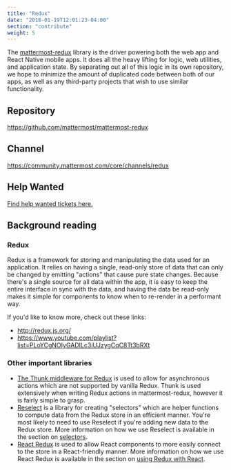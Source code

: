```yaml
---
title: "Redux"
date: "2018-01-19T12:01:23-04:00"
section: "contribute"
weight: 5
---
```


The [mattermost-redux](https://github.com/mattermost/mattermost-redux) library is the driver powering both the web app and React Native mobile apps. It does all the heavy lifting for logic, web utilities, and application state. By separating out all of this logic in its own repository, we hope to minimize the amount of duplicated code between both of our apps, as well as any third-party projects that wish to use similar functionality.

## Repository

https://github.com/mattermost/mattermost-redux

## Channel

https://community.mattermost.com/core/channels/redux

## Help Wanted

[Find help wanted tickets here.](https://mattermost.com/pl/help-wanted-mattermost-redux)

## Background reading

### Redux

Redux is a framework for storing and manipulating the data used for an application. It relies on having a single, read-only store of data that can only be changed by emitting "actions" that cause pure state changes. Because there's a single source for all data within the app, it is easy to keep the entire interface in sync with the data, and having the data be read-only makes it simple for components to know when to re-render in a performant way.

If you'd like to know more, check out these links:

* http://redux.js.org/
* https://www.youtube.com/playlist?list=PLoYCgNOIyGADILc3iUJzygCqC8Tt3bRXt

### Other important libraries

* [The Thunk middleware for Redux](https://github.com/gaearon/redux-thunk) is used to allow for asynchronous actions which are not supported by vanilla Redux. Thunk is used extensively when writing Redux actions in mattermost-redux, however it is fairly simple to grasp.
* [Reselect](https://github.com/reactjs/reselect) is a library for creating "selectors" which are helper functions to compute data from the Redux store in an efficient manner. You're most likely to need to use Reselect if you're adding new data to the Redux store. More information on how we use Reselect is available in the section on [selectors](/contribute/redux/selectors).
* [React Redux](https://github.com/reactjs/react-redux) is used to allow React components to more easily connect to the store in a React-friendly manner. More information on how we use React Redux is available in the section on [using Redux with React](/contribute/redux/react-redux).
